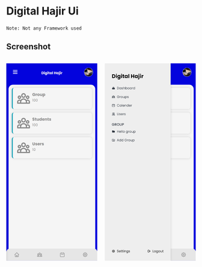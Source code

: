 # Digital Hajir Ui

``Note: Not any Framework used``


## Screenshot
<div style="display: flex;">

![ScreenShot](https://github.com/Nrngajurel/digitalhajir_ui/blob/main/screenshots/1.png?raw=true)

<div style="margin: 10px">
</div>

![ScreenShot](https://github.com/Nrngajurel/digitalhajir_ui/blob/main/screenshots/2.png?raw=true)
</div>
